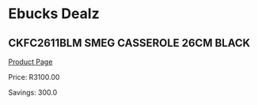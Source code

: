
# Ebucks Dealz
## CKFC2611BLM SMEG CASSEROLE 26CM BLACK
[Product Page](https://www.ebucks.com/web/shop/productSelected.do?prodId=1170712041&catId=704983235)

Price: R3100.00

Savings: 300.0


	